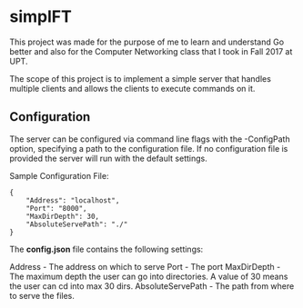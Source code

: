 # simplFT
This project was made for the purpose of me to learn and understand Go better and also for the Computer Networking class
that I took in Fall 2017 at UPT.

The scope of this project is to implement a simple server that handles multiple clients and allows the clients to
execute commands on it.

## Configuration

The server can be configured via command line flags with the -ConfigPath option,
specifying a path to the configuration file.
If no configuration file is provided the server will run with the default settings.

Sample Configuration File:
```
{
    "Address": "localhost",
    "Port": "8000",
    "MaxDirDepth": 30,
    "AbsoluteServePath": "./"
}
```

The **config.json** file contains the following settings:

Address           - The address on which to serve
Port              - The port
MaxDirDepth       - The maximum depth the user can go into directories. A value of 30 means the user can cd into max 30 dirs.
AbsoluteServePath - The path from where to serve the files.
